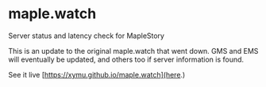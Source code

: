 # maple.watch
Server status and latency check for MapleStory

This is an update to the original maple.watch that went down. GMS and EMS will eventually be updated, and others too if server information is found.

See it live [https://xymu.github.io/maple.watch](here.)
